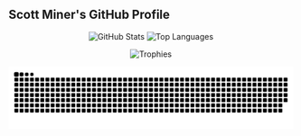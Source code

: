 ## Scott Miner's GitHub Profile

<!-- GitHub Stats and Top Languages Side by Side -->
<p align="center">
  <img src="https://github-readme-stats.vercel.app/api?username=sminerport&show_icons=true&theme=default&count_private=true" alt="GitHub Stats" />
  <img src="https://github-readme-stats.vercel.app/api/top-langs/?username=sminerport&layout=compact&theme=default" alt="Top Languages" />
</p>

<!-- Trophies Centered -->
<p align="center">
  <img src="https://github-profile-trophy.vercel.app/?username=sminerport&theme=flat&no-frame=true&margin-w=15" alt="Trophies" />
</p>

<!-- Snake Game Centered -->
<p align="center">
  <img src="https://raw.githubusercontent.com/sminerport/snk/output/github-contribution-grid-snake.svg" alt="Snake Game" />
</p>
